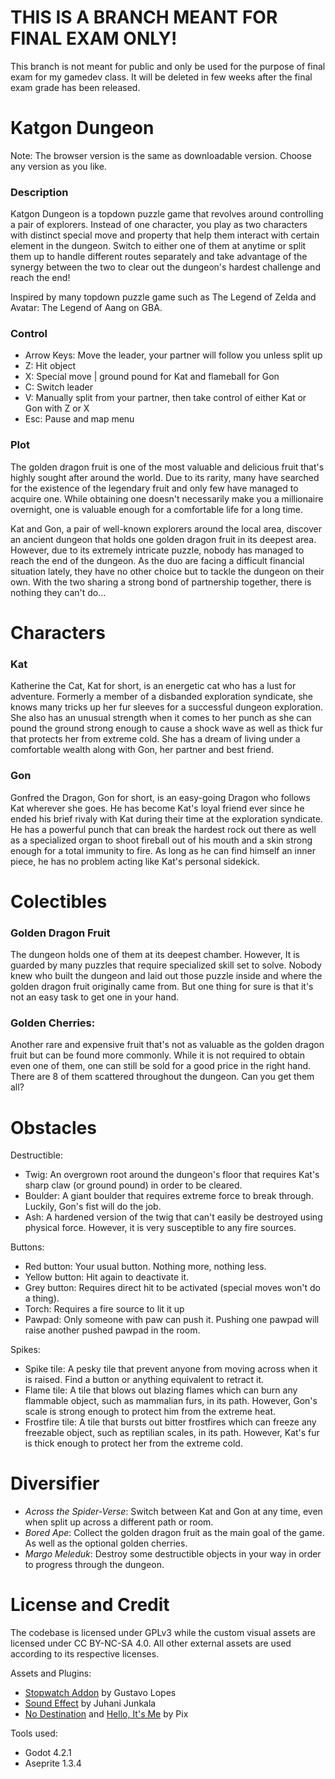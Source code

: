 # THIS IS A BRANCH MEANT FOR FINAL EXAM ONLY!
This branch is not meant for public and only be used for the purpose of final exam for my gamedev class. It will be deleted in few weeks after the final exam grade has been released.

# Katgon Dungeon
Note: The browser version is the same as downloadable version. Choose any version as you like.

### Description
Katgon Dungeon is a topdown puzzle game that revolves around controlling a pair of explorers. Instead of one character, you play as two characters with distinct special move and property that help them interact with certain element in the dungeon. Switch to either one of them at anytime or split them up to handle different routes separately and take advantage of the synergy between the two to clear out the dungeon's hardest challenge and reach the end!

Inspired by many topdown puzzle game such as The Legend of Zelda and Avatar: The Legend of Aang on GBA.

### Control
- Arrow Keys: Move the leader, your partner will follow you unless split up
- Z: Hit object
- X: Special move | ground pound for Kat and flameball for Gon
- C: Switch leader
- V: Manually split from your partner, then take control of either Kat or Gon with Z or X
- Esc: Pause and map menu

### Plot
The golden dragon fruit is one of the most valuable and delicious fruit that's highly sought after around the world. Due to its rarity, many have searched for the existence of the legendary fruit and only few have managed to acquire one. While obtaining one doesn't necessarily make you a millionaire overnight, one is valuable enough for a comfortable life for a long time.

Kat and Gon, a pair of well-known explorers around the local area, discover an ancient dungeon that holds one golden dragon fruit in its deepest area. However, due to its extremely intricate puzzle, nobody has managed to reach the end of the dungeon. As the duo are facing a difficult financial situation lately, they have no other choice but to tackle the dungeon on their own. With the two sharing a strong bond of partnership together, there is nothing they can't do...

# Characters
### Kat
Katherine the Cat, Kat for short, is an energetic cat who has a lust for adventure. Formerly a member of a disbanded exploration syndicate, she knows many tricks up her fur sleeves for a successful dungeon exploration. She also has an unusual strength when it comes to her punch as she can pound the ground strong enough to cause a shock wave as well as thick fur that protects her from extreme cold. She has a dream of living under a comfortable wealth along with Gon, her partner and best friend.

### Gon
Gonfred the Dragon, Gon for short, is an easy-going Dragon who follows Kat wherever she goes. He has become Kat's loyal friend ever since he ended his brief rivaly with Kat during their time at the exploration syndicate. He has a powerful punch that can break the hardest rock out there as well as a specialized organ to shoot fireball out of his mouth and a skin strong enough for a total immunity to fire. As long as he can find himself an inner piece, he has no problem acting like Kat's personal sidekick.

# Colectibles
### Golden Dragon Fruit
The dungeon holds one of them at its deepest chamber. However, It is guarded by many puzzles that require specialized skill set to solve. Nobody knew who built the dungeon and laid out those puzzle inside and where the golden dragon fruit originally came from. But one thing for sure is that it's not an easy task to get one in your hand.

### Golden Cherries:
Another rare and expensive fruit that's not as valuable as the golden dragon fruit but can be found more commonly. While it is not required to obtain even one of them, one can still be sold for a good price in the right hand. There are 8 of them scattered throughout the dungeon. Can you get them all?

# Obstacles
Destructible:
- Twig: An overgrown root around the dungeon's floor that requires Kat's sharp claw (or ground pound) in order to be cleared.
- Boulder: A giant boulder that requires extreme force to break through. Luckily, Gon's fist will do the job.
- Ash: A hardened version of the twig that can't easily be destroyed using physical force. However, it is very susceptible to any fire sources.

Buttons:
- Red button: Your usual button. Nothing more, nothing less.
- Yellow button: Hit again to deactivate it.
- Grey button: Requires direct hit to be activated (special moves won't do a thing).
- Torch: Requires a fire source to lit it up
- Pawpad: Only someone with paw can push it. Pushing one pawpad will raise another pushed pawpad in the room.

Spikes:
- Spike tile: A pesky tile that prevent anyone from moving across when it is raised. Find a button or anything equivalent to retract it.
- Flame tile: A tile that blows out blazing flames which can burn any flammable object, such as mammalian furs, in its path. However, Gon's scale is strong enough to protect him from the extreme heat. 
- Frostfire tile: A tile that bursts out bitter frostfires which can freeze any freezable object, such as reptilian scales, in its path. However, Kat's fur is thick enough to protect her from the extreme cold.

# Diversifier
- *Across the Spider-Verse*: Switch between Kat and Gon at any time, even when split up across a different path or room.
- *Bored Ape*: Collect the golden dragon fruit as the main goal of the game. As well as the optional golden cherries.
- *Margo Meleduk*: Destroy some destructible objects in your way in order to progress through the dungeon.

# License and Credit
The codebase is licensed under GPLv3 while the custom visual assets are licensed under CC BY-NC-SA 4.0. All other external assets are used according to its respective licenses.

Assets and Plugins:
- [Stopwatch Addon](https://github.com/GuaraProductions/Stopwatch) by Gustavo Lopes
- [Sound Effect](https://opengameart.org/content/512-sound-effects-8-bit-style) by Juhani Junkala
- [No Destination](https://www.youtube.com/watch?v=UaNy8dhnJb4) and [Hello, It's Me](https://www.youtube.com/watch?v=xu7cFtkwz1g) by Pix

Tools used:
- Godot 4.2.1
- Aseprite 1.3.4

